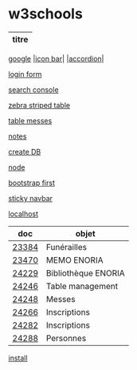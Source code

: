 # w3schools

| titre |
|---|
[google](https://www.google.fr/)
|[icon bar](https://awelvor.github.io/w3schools/how%20to/icon%20bar/)|
|[accordion](https://awelvor.github.io/w3schools/how%20to/accordion/)|

[login form](https://awelvor.github.io/w3schools/how%20to/login%20form/)

[search console](https://awelvor.github.io/w3schools/how%20to/search%20console/)

[zebra striped table](https://awelvor.github.io/w3schools/how%20to/zebra%20striped%20table/)

[table messes](https://awelvor.github.io/w3schools/how%20to/table%20messes)

[notes](https://awelvor.github.io/w3schools/how%20to/notes)

[create DB](https://awelvor.github.io/w3schools/how%20to/sql/create%20DB/create%20DB.sql)

[node](https://awelvor.github.io/w3schools/node)

[bootstrap first](https://awelvor.github.io/w3schools/bootstrap/first)

[sticky navbar](https://awelvor.github.io/w3schools/how%20to/sticky%20navbar)



[localhost](http://localhost/)

| doc  |   objet |
|--- |---|
|[23384](https://web.enoria.app/tools/documentspdf/?p=1176861&titredoc=&doc=23384&orientation=portrait&preview=pdf&format=a4&optionsName=debut,fin&optionsValue=-30,-1)|Funérailles|
|[23470](https://web.enoria.app/tools/documentspdf/?p=1120678&doc=23470&preview=html)|MEMO ENORIA|
|[24229](https://web.enoria.app/tools/documentspdf/?p=1120678&doc=24229&preview=html)|Bibliothèque ENORIA|
|[24246](https://web.enoria.app/tools/documentspdf/?p=1120678&doc=24246&preview=html)|Table management|
|[24248](https://web.enoria.app/tools/documentspdf/?p=1120678&doc=24248&preview=html)|Messes|
|[24266](https://web.enoria.app/tools/documentspdf/?g=29780&doc=24266&preview=html)|Inscriptions|
|[24282](https://web.enoria.app/tools/documentspdf/?p=1120678,902616,851559&doc=24282&preview=html)|Inscriptions|
|[24288](https://web.enoria.app/tools/documentspdf/?p=1120678,902616,851559,1084919&doc=24288&preview=html)|Personnes|


[install](http://localhost/w3schools/php/install.php)
